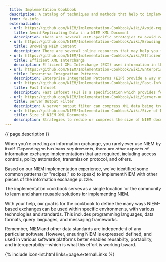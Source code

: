 ```yaml
---
  title: Implementation Cookbook
  description: A catalog of techniques and methods that help to implement NIEM.
  icon: fa-info
  externalLinks:
  - url: https://github.com/NIEM/Implementation-Cookbook/wiki/Avoid-replicating-data-in-a-NIEM-XML-document
    title: Avoid Replicating Data in a NIEM XML Document
    description: There are several NIEM-specific strategies to avoid replicating data within a NIEM XML document.
  - url: https://github.com/NIEM/Implementation-Cookbook/wiki/Browsing-the-content-of-NIEM
    title: Browsing NIEM Content
    description: There are several online resources that may help you find out what is in NIEM.
  - url: https://github.com/NIEM/Implementation-Cookbook/wiki/Efficient-XML-Interchange
    title: Efficient XML Interchange
    description: Efficient XML Interchange (EXI) uses information in the XML Schema for an XML document to optimize compression of XML documents.
  - url: https://github.com/NIEM/Implementation-Cookbook/wiki/Enterprise-Integration-Patterns
    title: Enterprise Integration Patterns
    description: Enterprise Integration Patterns (EIP) provide a way of thinking about and expressing integration between and across systems, languages, APIs, and databases.
  - url: https://github.com/NIEM/Implementation-Cookbook/wiki/Fast-Infoset
    title: Fast Infoset
    description: Fast Infoset (FI) is a specification which provides for compression of XML documents.
  - url: https://github.com/NIEM/Implementation-Cookbook/wiki/Server-output-filter
    title: Server Output Filter
    description: A server output filter can compress XML data being transmitted.
  - url: https://github.com/NIEM/Implementation-Cookbook/wiki/Size-of-NIEM-XML-documents
    title: Size of NIEM XML Documents
    description: Strategies to reduce or compress the size of NIEM documents.
---
```


{{ page.description }}

When you're creating an information exchange, you rarely ever use NIEM by itself. Depending on business requirements, there are other aspects of information exchange implementations that are required, including access controls, policy automation, transmission protocol, and others.

Based on our NIEM implementation experience, we've identified some common patterns (or "recipes," so to speak) to implement NIEM with other pieces of the information exchange puzzle.

The implementation cookbook serves as a single location for the community to learn and share reusable solutions for implementing NIEM.

With your help, our goal is for the cookbook to define the many ways NIEM-based exchanges can be used within specific environments, with various technologies and standards. This includes programming languages, data formats, query languages, and messaging frameworks.

Remember, NIEM and other data standards are independent of any particular software. However, ensuring NIEM is expressed, defined, and used in various software platforms better enables reusability, portability, and interoperability—which is what this effort is working toward.

{% include icon-list.html links=page.externalLinks %}
